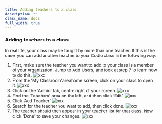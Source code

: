 ```yaml
---
title: Adding teachers to a class
description: ""
class_name: docs
full_width: true
---
```


### Adding teachers to a class
In real life, your class may be taught by more than one teacher. If this is the case, you can add another teacher to your Codio class in the following way:

1. First, make sure the teacher you want to add to your class is a member of your organization. Jump to Add Users, and look at step 7  to learn how to do this.
![xxx](/img/docs/xxxx.png)
1. From the 'My Classroom'areahome screen, click on your class to open it. 
![xxx](/img/docs/xxxx.png)
1. Click on the ‘Admin’ tab, centre right of your screen.
![xxx](/img/docs/xxxx.png)
1. Find the ‘Teachers’ area on the left, and then click ‘Edit’.
![xxx](/img/docs/xxxx.png)
1. Click ‘Add Teacher’
![xxx](/img/docs/xxxx.png)
1. Search for the teacher you want to add, then click done.
![xxx](/img/docs/xxxx.png)
1. The teacher should then appear in your teacher list for that class. Now click ‘Done’ to save your changes.
![xxx](/img/docs/xxxx.png)
